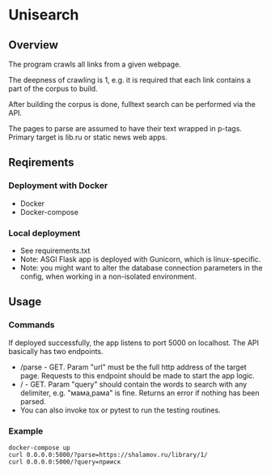 # Unisearch

## Overview
The program crawls all links from a given webpage.

The deepness of crawling is 1, e.g. it is required that each link contains a part of the corpus to build.

After building the corpus is done, fulltext search
can be performed via the API.

The pages to parse are assumed to have their text wrapped in p-tags.
Primary target is lib.ru or static news web apps.

## Reqirements
### Deployment with Docker
* Docker
* Docker-compose
### Local deployment
* See requirements.txt
* Note: ASGI Flask app is deployed with Gunicorn, which is linux-specific.
* Note: you might want to alter the database connection parameters in the config, when working in a non-isolated environment.

## Usage
### Commands
If deployed successfully, the app listens to port 5000 on localhost. The API basically has two endpoints.
* /parse - GET. Param "url" must be the full http address of the target page. Requests to this endpoint should be made to start the app logic.
* / - GET. Param "query" should contain the words to search with any delimiter, e.g. "мама,рама" is fine. Returns an error if nothing has been parsed.
* You can also invoke tox or pytest to run the testing routines.

### Example
```shell
docker-compose up
curl 0.0.0.0:5000/?parse=https://shalamov.ru/library/1/
curl 0.0.0.0:5000/?query=прииск
```